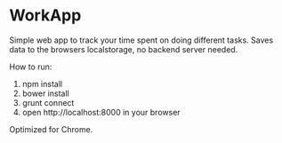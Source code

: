 # WorkApp

Simple web app to track your time spent on doing different tasks.
Saves data to the browsers localstorage, no backend server needed.

How to run:
1. npm install
2. bower install
3. grunt connect
4. open http://localhost:8000 in your browser

Optimized for Chrome.
